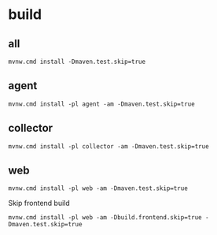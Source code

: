# build

## all
```
mvnw.cmd install -Dmaven.test.skip=true
```

## agent
```
mvnw.cmd install -pl agent -am -Dmaven.test.skip=true
```

## collector
```
mvnw.cmd install -pl collector -am -Dmaven.test.skip=true
```

## web
```
mvnw.cmd install -pl web -am -Dmaven.test.skip=true
```
Skip frontend build
```
mvnw.cmd install -pl web -am -Dbuild.frontend.skip=true -Dmaven.test.skip=true
```

